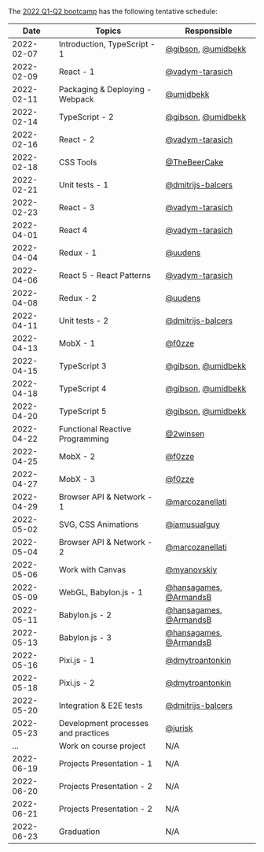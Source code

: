 The [2022 Q1-Q2 bootcamp](https://typescript-bootcamp.evolution.com/) has the following tentative schedule:

| Date       | Topics                                   | Responsible                                                                    |
|------------|------------------------------------------|--------------------------------------------------------------------------------|
| 2022-02-07 | Introduction, TypeScript - 1             | [@gibson](https://github.com/gibson), [@umidbekk](https://github.com/umidbekk) |
| 2022-02-09 | React - 1                                | [@vadym-tarasich](https://github.com/vadym-tarasich)                           |
| 2022-02-11 | Packaging & Deploying - Webpack          | [@umidbekk](https://github.com/umidbekk)                                       |
| 2022-02-14 | TypeScript - 2                           | [@gibson](https://github.com/gibson), [@umidbekk](https://github.com/umidbekk) |
| 2022-02-16 | React - 2                                | [@vadym-tarasich](https://github.com/vadym-tarasich)                           |
| 2022-02-18 | CSS Tools                                | [@TheBeerCake](https://github.com/TheBeerCake)                                 |
| 2022-02-21 | Unit tests - 1                           | [@dmitrijs-balcers](https://github.com/dmitrijs-balcers)                       |
| 2022-02-23 | React - 3                                | [@vadym-tarasich](https://github.com/vadym-tarasich)                           |
| 2022-04-01 | React 4                                  | [@vadym-tarasich](https://github.com/vadym-tarasich)                           |
| 2022-04-04 | Redux - 1                                | [@uudens](https://github.com/uudens)                                           |
| 2022-04-06 | React 5 - React Patterns                 | [@vadym-tarasich](https://github.com/vadym-tarasich)                           |
| 2022-04-08 | Redux - 2                                | [@uudens](https://github.com/uudens)                                           |
| 2022-04-11 | Unit tests - 2                           | [@dmitrijs-balcers](https://github.com/dmitrijs-balcers)                       |
| 2022-04-13 | MobX - 1                                 | [@f0zze](https://github.com/f0zze)                                             |
| 2022-04-15 | TypeScript 3                             | [@gibson](https://github.com/gibson), [@umidbekk](https://github.com/umidbekk) |
| 2022-04-18 | TypeScript 4                             | [@gibson](https://github.com/gibson), [@umidbekk](https://github.com/umidbekk) |
| 2022-04-20 | TypeScript 5                             | [@gibson](https://github.com/gibson), [@umidbekk](https://github.com/umidbekk) |
| 2022-04-22 | Functional Reactive Programming          | [@2winsen](https://github.com/2winsen)                                         |
| 2022-04-25 | MobX - 2                                 | [@f0zze](https://github.com/f0zze)                                             |
| 2022-04-27 | MobX - 3                                 | [@f0zze](https://github.com/f0zze)                                             |
| 2022-04-29 | Browser API & Network - 1                | [@marcozanellati](https://github.com/marcozanellati)                           |
| 2022-05-02 | SVG, CSS Animations                      | [@iamusualguy](https://github.com/iamusualguy)                                 |
| 2022-05-04 | Browser API & Network - 2                | [@marcozanellati](https://github.com/marcozanellati)                           |
| 2022-05-06 | Work with Canvas                         | [@myanovskiy](https://github.com/myanovskiy)                                   |
| 2022-05-09 | WebGL, Babylon.js - 1                    | [@hansagames](https://github.com/hansagames), [@ArmandsB](https://github.com/ArmandsB)                                   |
| 2022-05-11 | Babylon.js - 2                           | [@hansagames](https://github.com/hansagames), [@ArmandsB](https://github.com/ArmandsB)                                   |
| 2022-05-13 | Babylon.js - 3                           | [@hansagames](https://github.com/hansagames), [@ArmandsB](https://github.com/ArmandsB)                                   |
| 2022-05-16 | Pixi.js - 1                              | [@dmytroantonkin](https://github.com/dmytroantonkin)                           |
| 2022-05-18 | Pixi.js - 2                              | [@dmytroantonkin](https://github.com/dmytroantonkin)                           |
| 2022-05-20 | Integration & E2E tests                  | [@dmitrijs-balcers](https://github.com/dmitrijs-balcers)                       |
| 2022-05-23 | Development processes and practices      | [@jurisk](https://github.com/jurisk)                                           |
| ...        | Work on course project                   | N/A                                                                            |
| 2022-06-19 | Projects Presentation - 1                | N/A                                                                            |
| 2022-06-20 | Projects Presentation - 2                | N/A                                                                            |
| 2022-06-21 | Projects Presentation - 2                | N/A                                                                            |
| 2022-06-23 | Graduation                               | N/A                                                                            |

